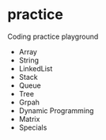 # practice
Coding practice playground 

- Array
- String
- LinkedList
- Stack
- Queue
- Tree
- Grpah
- Dynamic Programming
- Matrix
- Specials
